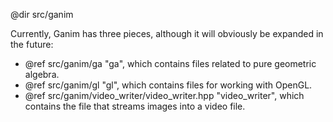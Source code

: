 @dir src/ganim

Currently, Ganim has three pieces, although it will obviously be expanded in the
future:

- @ref src/ganim/ga "ga", which contains files related to pure
  geometric algebra.
- @ref src/ganim/gl "gl", which contains files for working with
  OpenGL.
- @ref src/ganim/video_writer/video_writer.hpp "video_writer", which contains
  the file that streams images into a video file.
